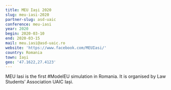 ```yaml
---
title: MEU Iași 2020
slug: meu-iasi-2020
partner-slug: asd-uaic
conference: meu-iasi
year: 2020
begin: 2020-03-10
end: 2020-03-15
mail: meu.iasi@asd-uaic.ro
website: 'https://www.facebook.com/MEUIasi/'
country: Romania
town: Iași
geo: '47.1622,27.4123'
---
```

MEU Iasi is the first #ModelEU simulation in Romania. It is organised by Law Students’ Association UAIC Iași.
